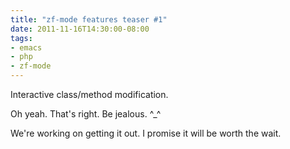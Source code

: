 ```yaml
---
title: "zf-mode features teaser #1"
date: 2011-11-16T14:30:00-08:00
tags:
- emacs
- php
- zf-mode
---
```

Interactive class/method modification.

Oh yeah. That's right. Be jealous. ^_^

We're working on getting it out. I promise it will be worth the wait.
